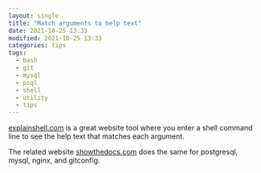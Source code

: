 ```yaml
---
layout: single
title: "Match arguments to help text"
date: 2021-10-25 13:33
modified: 2021-10-25 13:33
categories: tips
tags:
  - bash
  - git
  - mysql
  - psql
  - shell
  - utility
  - tips
---
```


[explainshell.com](https://explainshell.com) is a great website tool
where you enter a shell command line to see the help text that matches
each argument.

The related website [showthedocs.com](http://showthedocs.com) does the
same for postgresql, mysql, nginx, and gitconfig.
